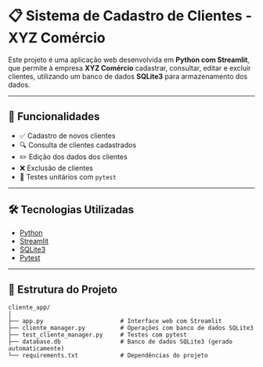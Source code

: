 # 📋 Sistema de Cadastro de Clientes - XYZ Comércio

Este projeto é uma aplicação web desenvolvida em **Python com Streamlit**, que permite à empresa **XYZ Comércio** cadastrar, consultar, editar e excluir clientes, utilizando um banco de dados **SQLite3** para armazenamento dos dados.

---

## 🚀 Funcionalidades

- ✅ Cadastro de novos clientes
- 🔍 Consulta de clientes cadastrados
- ✏️ Edição dos dados dos clientes
- ❌ Exclusão de clientes
- 🧪 Testes unitários com `pytest`

---

## 🛠 Tecnologias Utilizadas

- [Python](https://www.python.org/)
- [Streamlit](https://streamlit.io/)
- [SQLite3](https://www.sqlite.org/index.html)
- [Pytest](https://docs.pytest.org/)

---

## 📁 Estrutura do Projeto

```plaintext
cliente_app/
│
├── app.py                      # Interface web com Streamlit
├── cliente_manager.py          # Operações com banco de dados SQLite3
├── test_cliente_manager.py     # Testes com pytest
├── database.db                 # Banco de dados SQLite3 (gerado automaticamente)
└── requirements.txt            # Dependências do projeto
